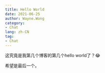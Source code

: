 ```yaml
---
title: Hello World
date: 2021-06-25
author: Wayne.Wong
category: 
- Chat
lang: zh-CN
tag: 
- Chat
---
```


这究竟是我第几个博客的第几个hello world了？😂

希望是最后一个。
